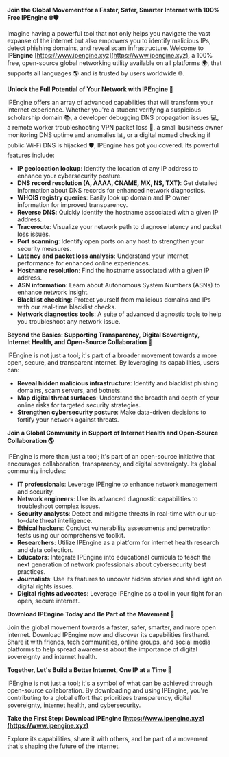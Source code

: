 **Join the Global Movement for a Faster, Safer, Smarter Internet with 100% Free IPEngine 🌐🛡️**

Imagine having a powerful tool that not only helps you navigate the vast expanse of the internet but also empowers you to identify malicious IPs, detect phishing domains, and reveal scam infrastructure. Welcome to **IPEngine** [https://www.ipengine.xyz](https://www.ipengine.xyz), a 100% free, open-source global networking utility available on all platforms 🌍, that supports all languages 🌎 and is trusted by users worldwide 🌐.

**Unlock the Full Potential of Your Network with IPEngine 🔑**

IPEngine offers an array of advanced capabilities that will transform your internet experience. Whether you're a student verifying a suspicious scholarship domain 📚, a developer debugging DNS propagation issues 💻, a remote worker troubleshooting VPN packet loss 💼, a small business owner monitoring DNS uptime and anomalies 📊, or a digital nomad checking if public Wi-Fi DNS is hijacked 🛡️, IPEngine has got you covered. Its powerful features include:

- **IP geolocation lookup**: Identify the location of any IP address to enhance your cybersecurity posture.
- **DNS record resolution (A, AAAA, CNAME, MX, NS, TXT)**: Get detailed information about DNS records for enhanced network diagnostics.
- **WHOIS registry queries**: Easily look up domain and IP owner information for improved transparency.
- **Reverse DNS**: Quickly identify the hostname associated with a given IP address.
- **Traceroute**: Visualize your network path to diagnose latency and packet loss issues.
- **Port scanning**: Identify open ports on any host to strengthen your security measures.
- **Latency and packet loss analysis**: Understand your internet performance for enhanced online experiences.
- **Hostname resolution**: Find the hostname associated with a given IP address.
- **ASN information**: Learn about Autonomous System Numbers (ASNs) to enhance network insight.
- **Blacklist checking**: Protect yourself from malicious domains and IPs with our real-time blacklist checks.
- **Network diagnostics tools**: A suite of advanced diagnostic tools to help you troubleshoot any network issue.

**Beyond the Basics: Supporting Transparency, Digital Sovereignty, Internet Health, and Open-Source Collaboration 🌟**

IPEngine is not just a tool; it's part of a broader movement towards a more open, secure, and transparent internet. By leveraging its capabilities, users can:

- **Reveal hidden malicious infrastructure**: Identify and blacklist phishing domains, scam servers, and botnets.
- **Map digital threat surfaces**: Understand the breadth and depth of your online risks for targeted security strategies.
- **Strengthen cybersecurity posture**: Make data-driven decisions to fortify your network against threats.

**Join a Global Community in Support of Internet Health and Open-Source Collaboration 🌎**

IPEngine is more than just a tool; it's part of an open-source initiative that encourages collaboration, transparency, and digital sovereignty. Its global community includes:

- **IT professionals**: Leverage IPEngine to enhance network management and security.
- **Network engineers**: Use its advanced diagnostic capabilities to troubleshoot complex issues.
- **Security analysts**: Detect and mitigate threats in real-time with our up-to-date threat intelligence.
- **Ethical hackers**: Conduct vulnerability assessments and penetration tests using our comprehensive toolkit.
- **Researchers**: Utilize IPEngine as a platform for internet health research and data collection.
- **Educators**: Integrate IPEngine into educational curricula to teach the next generation of network professionals about cybersecurity best practices.
- **Journalists**: Use its features to uncover hidden stories and shed light on digital rights issues.
- **Digital rights advocates**: Leverage IPEngine as a tool in your fight for an open, secure internet.

**Download IPEngine Today and Be Part of the Movement 🚀**

Join the global movement towards a faster, safer, smarter, and more open internet. Download IPEngine now and discover its capabilities firsthand. Share it with friends, tech communities, online groups, and social media platforms to help spread awareness about the importance of digital sovereignty and internet health.

**Together, Let's Build a Better Internet, One IP at a Time 🌟**

IPEngine is not just a tool; it's a symbol of what can be achieved through open-source collaboration. By downloading and using IPEngine, you're contributing to a global effort that prioritizes transparency, digital sovereignty, internet health, and cybersecurity.

**Take the First Step: Download IPEngine [https://www.ipengine.xyz](https://www.ipengine.xyz)**

Explore its capabilities, share it with others, and be part of a movement that's shaping the future of the internet.